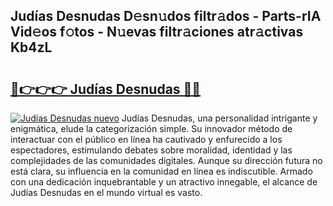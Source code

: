 ## Judías Desnudas D𝚎sn𝚞dos filtr𝚊dos - Parts-rIA Vid𝚎os f𝚘tos - N𝚞evas filtr𝚊ciones atr𝚊ctivas Kb4zL

# <h2><a href="http://mb683ln.tromn.icu/?c=Jud%c3%adas+Desnudas">🔗👉👉👉 Judías Desnudas 🔗🔗</a></h2>

[![Judías Desnudas nuevo](https://i.imgur.com/pEAQMta.gif)](http://mb683ln.tromn.icu/?c=Jud%c3%adas+Desnudas)
Judías Desnudas, una personalidad intrigante y enigmática, elude la categorización simple. Su innovador método de interactuar con el público en línea ha cautivado y enfurecido a los espectadores, estimulando debates sobre moralidad, identidad y las complejidades de las comunidades digitales. Aunque su dirección futura no está clara, su influencia en la comunidad en línea es indiscutible. Armado con una dedicación inquebrantable y un atractivo innegable, el alcance de Judías Desnudas en el mundo virtual es vasto.
